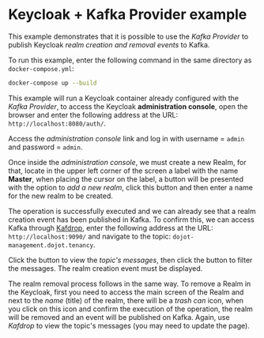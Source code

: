 # Keycloak + Kafka Provider example

This example demonstrates that it is possible to use the _Kafka Provider_ to
publish Keycloak _realm creation and removal events_ to Kafka.

To run this example, enter the following command in the same directory as
`docker-compose.yml`:

```bash
docker-compose up --build
```

This example will run a Keycloak container already configured with the
_Kafka Provider_, to access the Keycloak **administration console**, open the
browser and enter the following address at the URL: `http://localhost:8080/auth/`.

Access the _administration console_ link and log in with username = `admin` and
password = `admin`.

Once inside the _administration console_, we must create a new Realm, for that,
locate in the upper left corner of the screen a label with the name **Master**,
when placing the cursor on the label, a button will be presented with the option
to _add a new realm_, click this button and then enter a name for the new realm
to be created.

The operation is successfully executed and we can already see that a realm
creation event has been published in Kafka.
To confirm this, we can access Kafka through [Kafdrop](https://github.com/obsidiandynamics/kafdrop),
enter the following address at the URL: `http://localhost:9090/` and navigate to
the topic: `dojot-management.dojot.tenancy`.

Click the button to view the _topic's messages_, then click the button to filter
the messages. The realm creation event must be displayed.

The realm removal process follows in the same way. To remove a Realm in the
Keycloak, first you need to access the main screen of the Realm and next to the
_name_ (title) of the realm, there will be a _trash can_ icon, when you click on
this icon and confirm the execution of the operation, the realm will be removed
and an event will be published on Kafka.
Again, use _Kafdrop_ to view the topic's messages (you may need to update the page).